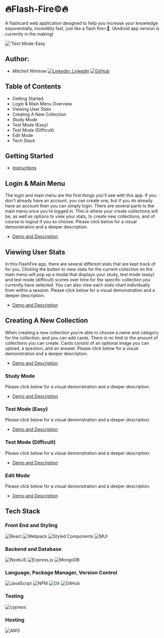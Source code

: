 # 🔥Flash-Fire©🔥
A flashcard web application designed to help you increase your knowledge exponentially, incredibly fast, just like a flash fire🔥🤯.
(Android app version is currently in the making)

!['Test-Mode-Easy](/Documentation/FlashFire-easy.gif)

## Author:
- *Mitchell Wintrow* [![Linkedin: LinkedIn](https://img.shields.io/badge/linkedin-%230077B5.svg?style=for-the-badge&logo=linkedin&logoColor=white&link=https://www.linkedin.com/in/kevinzhugao/)](https://www.linkedin.com/in/mitchell-wintrow-87b180216/) [![GitHub](https://img.shields.io/badge/github-%23121011.svg?style=for-the-badge&logo=github&logoColor=white&link=https://github.com/Daniel-Ghaly)](https://github.com/mrrobotisreal)

## Table of Contents
- Getting Started
- Login & Main Menu Overview
- Viewing User Stats
- Creating A New Collection
- Study Mode
- Test Mode (Easy)
- Test Mode (Difficult)
- Edit Mode
- Tech Stack

## Getting Started
- [Instructions](https://github.com/mrrobotisreal/FlashFire-Web/blob/main/Documentation/GETTING_STARTED.md)

## Login & Main Menu
The login and main menu are the first things you'll see with this app. If you don't already have an account, you can create one, but if you do already have an account then you can simply login. There are several parts to the main menu once you're logged in. This is where your create collections will be, as well as options to view your stats, to create new collections, and of course to logout if you so choose. Please click below for a visual demonstration and a deeper description.
- [Demo and Description](https://github.com/mrrobotisreal/FlashFire-Web/blob/main/Documentation/LOGIN_AND_MAIN_MENU.md)

## Viewing User Stats
In this FlashFire app, there are several different stats that are kept track of for you. Clicking the button to view stats for the current collection on the main menu will pop up a modal that displays your study, test mode (easy) and test mode (difficult) scores over time for the specific collection you currently have selected. You can also view each stats chart individually from within a session. Please click below for a visual demonstration and a deeper description.
- [Demo and Description](https://github.com/mrrobotisreal/FlashFire-Web/blob/main/Documentation/VIEWING_USER_STATS.md)

## Creating A New Collection
When creating a new collection you're able to choose a name and category for the collection, and you can add cards. There is no limit to the amount of collections you can create. Cards consist of an optional image you can upload, a question, and an answer. Please click below for a visual demonstration and a deeper description.
- [Demo and Description](https://github.com/mrrobotisreal/FlashFire-Web/blob/main/Documentation/CREATING_A_NEW_COLLECTION.md)

### Study Mode
Please click below for a visual demonstration and a deeper description.
- [Demo and Description](https://github.com/mrrobotisreal/FlashFire-Web/blob/main/Documentation/STUDY_MODE.md)

### Test Mode (Easy)
Please click below for a visual demonstration and a deeper description.
- [Demo and Description](https://github.com/mrrobotisreal/FlashFire-Web/blob/main/Documentation/TEST_MODE_EASY.md)

### Test Mode (Difficult)
Please click below for a visual demonstration and a deeper description.
- [Demo and Description](https://github.com/mrrobotisreal/FlashFire-Web/blob/main/Documentation/TEST_MODE_DIFFICULT.md)

### Edit Mode
Please click below for a visual demonstration and a deeper description.
- [Demo and Description](https://github.com/mrrobotisreal/FlashFire-Web/blob/main/Documentation/EDIT_MODE.md)

## Tech Stack

### Front End and Styling
![React](https://img.shields.io/badge/react-%2320232a.svg?style=for-the-badge&logo=react&logoColor=%2361DAFB)
![Webpack](https://img.shields.io/badge/webpack-%238DD6F9.svg?style=for-the-badge&logo=webpack&logoColor=black)
![Styled Components](https://img.shields.io/badge/styled--components-DB7093?style=for-the-badge&logo=styled-components&logoColor=white)
![MUI](https://img.shields.io/badge/MUI-%230081CB.svg?style=for-the-badge&logo=mui&logoColor=white)

### Backend and Database
![NodeJS](https://img.shields.io/badge/node.js-6DA55F?style=for-the-badge&logo=node.js&logoColor=white)
![Express.js](https://img.shields.io/badge/express.js-%23404d59.svg?style=for-the-badge&logo=express&logoColor=%2361DAFB)
![MongoDB](https://img.shields.io/badge/MongoDB-%234ea94b.svg?style=for-the-badge&logo=mongodb&logoColor=white)

### Language, Package Manager, Version Control
![JavaScript](https://img.shields.io/badge/javascript-%23323330.svg?style=for-the-badge&logo=javascript&logoColor=%23F7DF1E)
![NPM](https://img.shields.io/badge/NPM-%23000000.svg?style=for-the-badge&logo=npm&logoColor=white)
![Git](https://img.shields.io/badge/git-%23F05033.svg?style=for-the-badge&logo=git&logoColor=white)
![GitHub](https://img.shields.io/badge/github-%23121011.svg?style=for-the-badge&logo=github&logoColor=white)

### Testing
![cypress](https://img.shields.io/badge/-cypress-%23E5E5E5?style=for-the-badge&logo=cypress&logoColor=058a5e)

### Hosting
![AWS](https://img.shields.io/badge/AWS-%23FF9900.svg?style=for-the-badge&logo=amazon-aws&logoColor=white)

